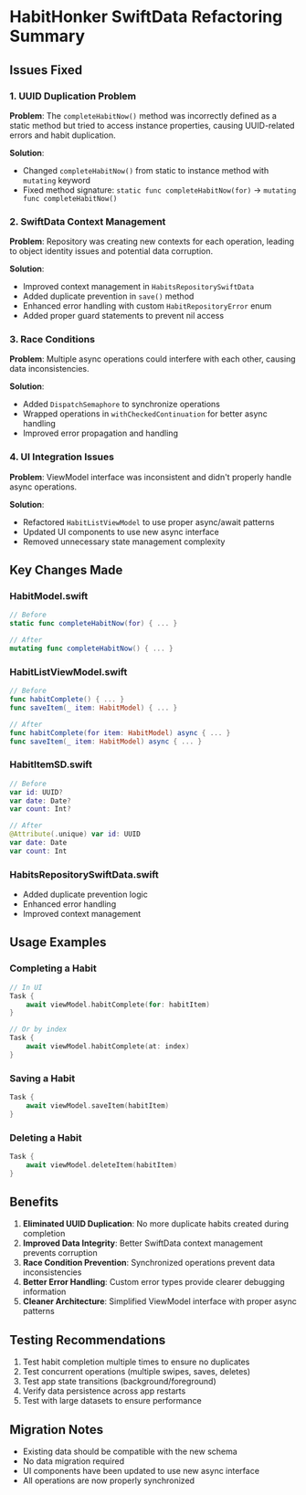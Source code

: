 # HabitHonker SwiftData Refactoring Summary

## Issues Fixed

### 1. UUID Duplication Problem
**Problem**: The `completeHabitNow()` method was incorrectly defined as a static method but tried to access instance properties, causing UUID-related errors and habit duplication.

**Solution**: 
- Changed `completeHabitNow()` from static to instance method with `mutating` keyword
- Fixed method signature: `static func completeHabitNow(for)` → `mutating func completeHabitNow()`

### 2. SwiftData Context Management
**Problem**: Repository was creating new contexts for each operation, leading to object identity issues and potential data corruption.

**Solution**:
- Improved context management in `HabitsRepositorySwiftData`
- Added duplicate prevention in `save()` method
- Enhanced error handling with custom `HabitRepositoryError` enum
- Added proper guard statements to prevent nil access

### 3. Race Conditions
**Problem**: Multiple async operations could interfere with each other, causing data inconsistencies.

**Solution**:
- Added `DispatchSemaphore` to synchronize operations
- Wrapped operations in `withCheckedContinuation` for better async handling
- Improved error propagation and handling

### 4. UI Integration Issues
**Problem**: ViewModel interface was inconsistent and didn't properly handle async operations.

**Solution**:
- Refactored `HabitListViewModel` to use proper async/await patterns
- Updated UI components to use new async interface
- Removed unnecessary state management complexity

## Key Changes Made

### HabitModel.swift
```swift
// Before
static func completeHabitNow(for) { ... }

// After  
mutating func completeHabitNow() { ... }
```

### HabitListViewModel.swift
```swift
// Before
func habitComplete() { ... }
func saveItem(_ item: HabitModel) { ... }

// After
func habitComplete(for item: HabitModel) async { ... }
func saveItem(_ item: HabitModel) async { ... }
```

### HabitItemSD.swift
```swift
// Before
var id: UUID?
var date: Date?
var count: Int?

// After
@Attribute(.unique) var id: UUID
var date: Date
var count: Int
```

### HabitsRepositorySwiftData.swift
- Added duplicate prevention logic
- Enhanced error handling
- Improved context management

## Usage Examples

### Completing a Habit
```swift
// In UI
Task {
    await viewModel.habitComplete(for: habitItem)
}

// Or by index
Task {
    await viewModel.habitComplete(at: index)
}
```

### Saving a Habit
```swift
Task {
    await viewModel.saveItem(habitItem)
}
```

### Deleting a Habit
```swift
Task {
    await viewModel.deleteItem(habitItem)
}
```

## Benefits

1. **Eliminated UUID Duplication**: No more duplicate habits created during completion
2. **Improved Data Integrity**: Better SwiftData context management prevents corruption
3. **Race Condition Prevention**: Synchronized operations prevent data inconsistencies
4. **Better Error Handling**: Custom error types provide clearer debugging information
5. **Cleaner Architecture**: Simplified ViewModel interface with proper async patterns

## Testing Recommendations

1. Test habit completion multiple times to ensure no duplicates
2. Test concurrent operations (multiple swipes, saves, deletes)
3. Test app state transitions (background/foreground)
4. Verify data persistence across app restarts
5. Test with large datasets to ensure performance

## Migration Notes

- Existing data should be compatible with the new schema
- No data migration required
- UI components have been updated to use new async interface
- All operations are now properly synchronized
